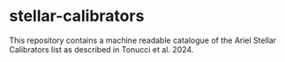 # stellar-calibrators
This repository contains a machine readable catalogue of the Ariel Stellar Calibrators list as described in Tonucci et al. 2024.
